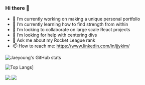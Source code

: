### Hi there 👋
- 🔭 I’m currently working on making a unique personal portfolio
- 🌱 I’m currently learning how to find strength from within
- 👯 I’m looking to collaborate on large scale React projects
- 🤔 I’m looking for help with centering divs
- 💬 Ask me about my Rocket League rank
- 📫 How to reach me: https://www.linkedin.com/in/jjykim/

![Jaeyoung's GitHub stats](https://github-readme-stats.vercel.app/api?username=jaeykimmy&show_icons=true&theme=calm)

![Top Langs](https://github-readme-stats.vercel.app/api/top-langs/?username=jaeykimmy&layout=compact&theme=calm)]

<a href="https://github.com/anuraghazra/github-readme-stats">
  <img align="center" src="https://github-readme-stats.vercel.app/api/pin/?username=anuraghazra&repo=github-readme-stats" />
</a>
<a href="https://github.com/anuraghazra/convoychat">
  <img align="center" src="https://github-readme-stats.vercel.app/api/pin/?username=anuraghazra&repo=convoychat" />
</a>
<!--
**jaeykimmy/jaeykimmy** is a ✨ _special_ ✨ repository because its `README.md` (this file) appears on your GitHub profile.

Here are some ideas to get you started:

- 🔭 I’m currently working on ...
- 🌱 I’m currently learning ...
- 👯 I’m looking to collaborate on ...
- 🤔 I’m looking for help with ...
- 💬 Ask me about ...
- 📫 How to reach me: ...
- 😄 Pronouns: ...
- ⚡ Fun fact: ...
-->
